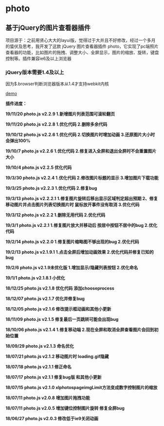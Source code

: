 # photo

## 基于jQuery的图片查看器插件

项目源于：之前用贤心大大的layui版，觉得过于大并且不好修改，经过一个多月的蛰伏及思考，我开发了这款 jQuery 图片查看器插件 photo，它实现了pc端照片查看器的功能，比如图片的拖拽、调整大小、全屏显示，图片的缩放、旋转，键盘控制等。插件兼容ie6及以上浏览器

### jQuery版本需要1.4及以上

因为$.browser判断浏览器版本从1.4才支持webkit内核

[demo](https://img.kataick.com/explore/recent)


**插件进度：**

**19/11/20 photo.js v2.2.9 1.新增图片列表范围可滚轮翻页**

**19/11/20 photo.js v2.2.8 1.优化代码 2.删除多余代码**

**19/10/12 photo.js v2.2.6 1.优化代码 2.切换图片时增加动画 3.还原图片大小时会弹出100%**

**19/10/7 photo.js v2.2.6 1.优化代码 2.修复进入全屏和退出全屏时不会重置图片大小**

**19/10/4 photo.js v2.2.5 优化代码**

**19/3/30 photo.js v2.2.4 1.优化代码 2.修改图片标题的显示 3.增加图片下载功能**

**19/3/25 photo.js v2.2.3 1.优化代码 2.修复bug**

**19/3/13 photo.js v2.2.2.1 1.修复图片旋转后移出显示区域判定超出预期 2、修复移动图片并点击图片列表切换图片时 鼠标放开事件没有取消 3.优化代码**

**19/3/12 photo.js v2.2.2 1.删除无用代码 2.优化代码**

**19/3/1 photo.js v2.2.1 1.修复图片放大并移动后 按居中按钮不居中的bug 2.优化代码**

**19/2/14 photo.js v2.2.0 1.修复图片缩略图不够出现的bug 2.优化代码**

**19/2/13 photo.js v2.1.9.1 1.点击全屏后增加动画效果 2.优化代码并修复已知的bug**

**19/2/6 photo.js v2.1.9未优化版 1.增加显示/隐藏列表按钮 2.优化命名**

**19/1/1 photo.js v2.1.8.1 小优化**

**18/12/25 photo.js v2.1.8 优化代码 添加chooseprocess**

**18/12/07 photo.js v2.1.7 优化并修复bug**

**18/12/05 photo.js v2.1.6 修改提示框动画和其他小更新**

**18/11/09 photo.js v2.1.5 修复最后一页跳转可能会出现bug**

**18/10/06 photo.js v2.1.4 1.修复移动端 2.现在全屏和取消全屏查看图片会回到初始位置**

**18/09/29 photo.js v2.1.3 命名优化**

**18/07/21 photo.js v2.1.2 移动图片时 loading.gif隐藏**

**18/07/18 photo.js v2.1.1 修正命名**

**18/07/17 photo.js v2.1.1 修复bug版 和其他小更新**

**18/07/15 photo.js v2.1.0 xlphotospageimgLimit方法变成数字控制图片的缩放**

**18/07/11 photo.js v2.0.8 增加图片拖拽功能**

**18/07/11 photo.js v2.0.5 增加键位控制图片旋转 修复全屏bug**

**18/06/27 photo.js v2.0.3 修改低于ie9关闭动画**